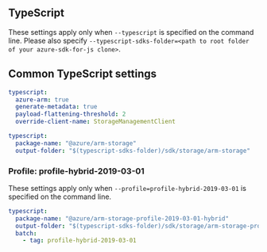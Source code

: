 ## TypeScript

These settings apply only when `--typescript` is specified on the command line.
Please also specify `--typescript-sdks-folder=<path to root folder of your azure-sdk-for-js clone>`.

## Common TypeScript settings

``` yaml $(typescript)
typescript:
  azure-arm: true
  generate-metadata: true
  payload-flattening-threshold: 2
  override-client-name: StorageManagementClient
```

``` yaml $(typescript) && !$(profile)
typescript:
  package-name: "@azure/arm-storage"
  output-folder: "$(typescript-sdks-folder)/sdk/storage/arm-storage"
```

### Profile: profile-hybrid-2019-03-01

These settings apply only when `--profile=profile-hybrid-2019-03-01` is specified on the command line.

``` yaml $(profile)=='profile-hybrid-2019-03-01'
typescript:
  package-name: "@azure/arm-storage-profile-2019-03-01-hybrid"
  output-folder: "$(typescript-sdks-folder)/sdk/storage/arm-storage-profile-2019-03-01-hybrid"
  batch:
    - tag: profile-hybrid-2019-03-01
```
